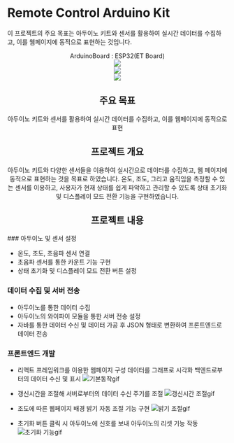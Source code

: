 # Remote Control Arduino Kit

이 프로젝트의 주요 목표는 아두이노 키트와 센서를 활용하여 실시간 데이터를 수집하고, 이를 웹페이지에 동적으로 표현하는 것입니다.

<div align=center>
    <div>ArduinoBoard : ESP32(ET Board) </div>
    <img src="https://img.shields.io/badge/arduino-00979D?style=for-the-badge&logo=arduino&logoColor=white"><br/>
    <img src="https://img.shields.io/badge/java-007396?style=for-the-badge&logo=java&logoColor=white"><br/>
    <img src="https://img.shields.io/badge/react-61DAFB?style=for-the-badge&logo=react&logoColor=white"><br/>
<div>
    
## 주요 목표

아두이노 키트와 센서를 활용하여 실시간 데이터를 수집하고, 이를 웹페이지에 동적으로 표현

## 프로젝트 개요

아두이노 키트와 다양한 센서들을 이용하여 실시간으로 데이터를 수집하고, 웹 페이지에 동적으로 표현하는 것을 목표로 하였습니다. 온도, 조도, 그리고 움직임을 측정할 수 있는 센서를 이용하고, 사용자가 현재 상태를 쉽게 파악하고 관리할 수 있도록 상태 초기화 및 디스플레이 모드 전환 기능을 구현하였습니다. 

## 프로젝트 내용

<div align=left>
### 아두이노 및 센서 설정

+ 온도, 조도, 초음파 센서 연결
+ 초음파 센서를 통한 카운트 기능 구현
+ 상태 초기화 및 디스플레이 모드 전환 버튼 설정
      
### 데이터 수집 및 서버 전송
+ 아두이노를 통한 데이터 수집
+ 아두이노의 와이파이 모듈을 통한 서버 전송 설정
+ 자바를 통한 데이터 수신 및 데이터 가공 후 JSON 형태로 변환하여 프론트엔드로 데이터 전송
      
### 프론트엔드 개발
+ 리액트 프레임워크를 이용한 웹페이지 구성
  데이터를 그래프로 시각화
  백엔드로부터의 데이터 수신 및 표시
  ![기본동작gif](https://github.com/JSK0406/personal_project_with_arduino_java_react/assets/122510664/f7e3b485-d663-4873-ad67-614dd41059b1)


+ 갱신시간을 조절해 서버로부터의 데이터 수신 주기를 조절
  ![갱신시간 조절gif](https://github.com/JSK0406/personal_project_with_arduino_java_react/assets/122510664/708aacd6-85d3-45bc-b590-85c8a305865d)


+ 조도에 따른 웹페이지 배경 밝기 자동 조절 기능 구현
  ![밝기 조절gif](https://github.com/JSK0406/personal_project_with_arduino_java_react/assets/122510664/232028fc-3ae1-4e57-a747-cae65606f5d9)


+ 초기화 버튼 클릭 시 아두이노에 신호를 보내 아두이노의 리셋 기능 작동
  ![초기화 기능gif](https://github.com/JSK0406/personal_project_with_arduino_java_react/assets/122510664/40b8817d-b29c-4a6f-86cb-2f3a1cfbf23e)
</div>
